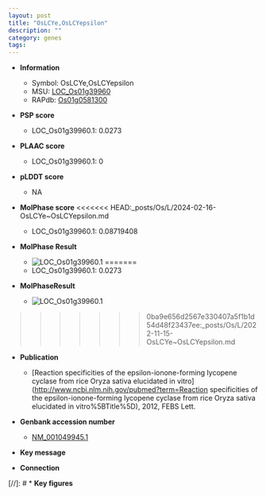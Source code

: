 ```yaml
---
layout: post
title: "OsLCYe,OsLCYepsilon"
description: ""
category: genes
tags: 
---
```


* **Information**  
    + Symbol: OsLCYe,OsLCYepsilon  
    + MSU: [LOC_Os01g39960](http://rice.plantbiology.msu.edu/cgi-bin/ORF_infopage.cgi?orf=LOC_Os01g39960)  
    + RAPdb: [Os01g0581300](http://rapdb.dna.affrc.go.jp/viewer/gbrowse_details/irgsp1?name=Os01g0581300)  

* **PSP score**  
    + LOC_Os01g39960.1: 0.0273 

* **PLAAC score**  
    + LOC_Os01g39960.1: 0 

* **pLDDT score**
    + NA


* **MolPhase score**
<<<<<<< HEAD:_posts/Os/L/2024-02-16-OsLCYe~OsLCYepsilon.md
    + LOC_Os01g39960.1: 0.08719408

* **MolPhase Result**
    + ![LOC_Os01g39960.1](https://304243504.github.io/Pictures/LOC_Os01g/LOC_Os01g39960.1.png)
=======
    + LOC_Os01g39960.1: 0.0273

* **MolPhaseResult**
    + ![LOC_Os01g39960.1](https://ricepsp.github.io/pictures/LOC_Os01g/LOC_Os01g39960.1.png)
>>>>>>> 0ba9e656d2567e330407a5f1b1d54d48f23437ee:_posts/Os/L/2022-11-15-OsLCYe~OsLCYepsilon.md

* **Publication**  
    + [Reaction specificities of the epsilon-ionone-forming lycopene cyclase from rice Oryza sativa elucidated in vitro](http://www.ncbi.nlm.nih.gov/pubmed?term=Reaction specificities of the epsilon-ionone-forming lycopene cyclase from rice Oryza sativa elucidated in vitro%5BTitle%5D), 2012, FEBS Lett.

* **Genbank accession number**  
    + [NM_001049945.1](http://www.ncbi.nlm.nih.gov/nuccore/NM_001049945.1)

* **Key message**  

* **Connection**  

[//]: # * **Key figures**  


